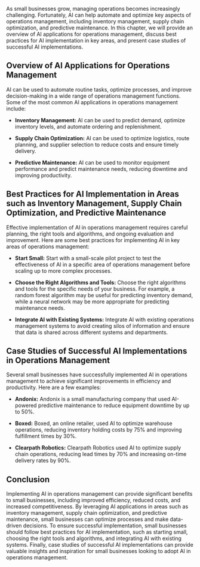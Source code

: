 
As small businesses grow, managing operations becomes increasingly challenging. Fortunately, AI can help automate and optimize key aspects of operations management, including inventory management, supply chain optimization, and predictive maintenance. In this chapter, we will provide an overview of AI applications for operations management, discuss best practices for AI implementation in key areas, and present case studies of successful AI implementations.

Overview of AI Applications for Operations Management
-----------------------------------------------------

AI can be used to automate routine tasks, optimize processes, and improve decision-making in a wide range of operations management functions. Some of the most common AI applications in operations management include:

* **Inventory Management:** AI can be used to predict demand, optimize inventory levels, and automate ordering and replenishment.

* **Supply Chain Optimization:** AI can be used to optimize logistics, route planning, and supplier selection to reduce costs and ensure timely delivery.

* **Predictive Maintenance:** AI can be used to monitor equipment performance and predict maintenance needs, reducing downtime and improving productivity.

Best Practices for AI Implementation in Areas such as Inventory Management, Supply Chain Optimization, and Predictive Maintenance
---------------------------------------------------------------------------------------------------------------------------------

Effective implementation of AI in operations management requires careful planning, the right tools and algorithms, and ongoing evaluation and improvement. Here are some best practices for implementing AI in key areas of operations management:

* **Start Small:** Start with a small-scale pilot project to test the effectiveness of AI in a specific area of operations management before scaling up to more complex processes.

* **Choose the Right Algorithms and Tools:** Choose the right algorithms and tools for the specific needs of your business. For example, a random forest algorithm may be useful for predicting inventory demand, while a neural network may be more appropriate for predicting maintenance needs.

* **Integrate AI with Existing Systems:** Integrate AI with existing operations management systems to avoid creating silos of information and ensure that data is shared across different systems and departments.

Case Studies of Successful AI Implementations in Operations Management
----------------------------------------------------------------------

Several small businesses have successfully implemented AI in operations management to achieve significant improvements in efficiency and productivity. Here are a few examples:

* **Andonix:** Andonix is a small manufacturing company that used AI-powered predictive maintenance to reduce equipment downtime by up to 50%.

* **Boxed:** Boxed, an online retailer, used AI to optimize warehouse operations, reducing inventory holding costs by 75% and improving fulfillment times by 30%.

* **Clearpath Robotics:** Clearpath Robotics used AI to optimize supply chain operations, reducing lead times by 70% and increasing on-time delivery rates by 90%.

Conclusion
----------

Implementing AI in operations management can provide significant benefits to small businesses, including improved efficiency, reduced costs, and increased competitiveness. By leveraging AI applications in areas such as inventory management, supply chain optimization, and predictive maintenance, small businesses can optimize processes and make data-driven decisions. To ensure successful implementation, small businesses should follow best practices for AI implementation, such as starting small, choosing the right tools and algorithms, and integrating AI with existing systems. Finally, case studies of successful AI implementations can provide valuable insights and inspiration for small businesses looking to adopt AI in operations management.
